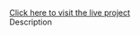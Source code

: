 [Click here to visit the live project](https://aayush230798-quora-"duplicate-question-identifier"-app-6ewkak.streamlit.app/)  
      Description

